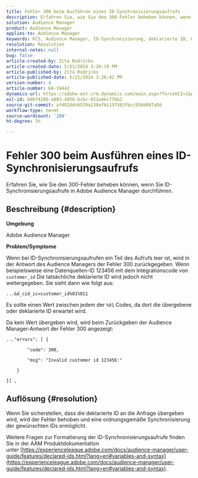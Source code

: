 ```yaml
---
title: Fehler 300 beim Ausführen eines ID-Synchronisierungsaufrufs
description: Erfahren Sie, wie Sie den 300-Fehler beheben können, wenn Sie ID-Synchronisierungsaufrufe in Adobe Audience Manager durchführen.
solution: Audience Manager
product: Audience Manager
applies-to: Audience Manager
keywords: KCS, Audience Manager, ID-Synchronisierung, deklarierte ID, Customer ID-Synchronisierung, Kunden-ID, Online-Synchronisierung
resolution: Resolution
internal-notes: null
bug: false
article-created-by: Zita Rodricks
article-created-date: 5/21/2024 3:26:19 PM
article-published-by: Zita Rodricks
article-published-date: 5/21/2024 3:26:42 PM
version-number: 4
article-number: KA-19442
dynamics-url: https://adobe-ent.crm.dynamics.com/main.aspx?forceUCI=1&pagetype=entityrecord&etn=knowledgearticle&id=3bb95b73-8617-ef11-9f89-6045bd06eea5
exl-id: b86f4286-a903-4956-bcbc-022a4ecf7bb2
source-git-commit: afd82ddc6539a130afb1137583fbcc93dd047a56
workflow-type: tm+mt
source-wordcount: '204'
ht-degree: 3%

---
```


# Fehler 300 beim Ausführen eines ID-Synchronisierungsaufrufs


Erfahren Sie, wie Sie den 300-Fehler beheben können, wenn Sie ID-Synchronisierungsaufrufe in Adobe Audience Manager durchführen.

## Beschreibung {#description}


<b>Umgebung</b>

Adobe Audience Manager

<b>Problem/Symptome</b>

Wenn bei ID-Synchronisierungsaufrufen ein Teil des Aufrufs leer ist, wird in der Antwort des Audience Managers der Fehler 300 zurückgegeben. Wenn beispielsweise eine Datenquellen-ID 123456 mit dem Integrationscode von `customer_id` Die tatsächliche deklarierte ID wird jedoch nicht weitergegeben. Sie sieht dann wie folgt aus:

`...&d_cid_ic=customer_id%01%011`

Es sollte einen Wert zwischen jedem der `%01` Codes, da dort die übergebene oder deklarierte ID erwartet wird.

Da kein Wert übergeben wird, wird beim Zurückgeben der Audience Manager-Antwort der Fehler 300 angezeigt:




```
..."errors": [ {

        "code": 300,

        "msg": "Invalid customer id 123456:"

    }

}] ,
```





## Auflösung {#resolution}


Wenn Sie sicherstellen, dass die deklarierte ID an die Anfrage übergeben wird, wird der Fehler behoben und eine ordnungsgemäße Synchronisierung der gewünschten IDs ermöglicht.

Weitere Fragen zur Formatierung der ID-Synchronisierungsaufrufe finden Sie in der AAM Produktdokumentation unter [https://experienceleague.adobe.com/docs/audience-manager/user-guide/features/declared-ids.html?lang=en#variables-and-syntax](https://experienceleague.adobe.com/docs/audience-manager/user-guide/features/declared-ids.html?lang=en#variables-and-syntax).
